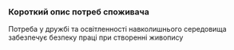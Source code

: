 ### Короткий опис потреб споживача
Потреба у дружбі та освітленності навколишнього середовища забезпечує безпеку праці при створенні живопису
